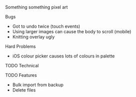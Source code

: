Something something pixel art

Bugs
* Got to undo twice (touch events)
* Using larger images can cause the body to scroll (mobile)
* Knitting overlay ugly

Hard Problems
* iOS colour picker causes lots of colours in palette

TODO Technical

TODO Features
* Bulk import from backup
* Delete files